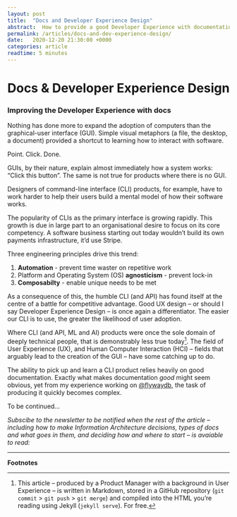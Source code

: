 ```yaml
---
layout: post
title:  "Docs and Developer Experience Design"
abstract:  How to provide a good Developer Experience with documentation
permalink: /articles/docs-and-dev-experience-design/
date:   2020-12-20 21:30:00 +0000
categories: article
readtime: 5 minutes
---
```


# Docs &amp; Developer Experience Design
### Improving the Developer Experience with docs

Nothing has done more to expand the adoption of computers than the graphical-user interface (GUI). Simple visual metaphors (a file, the desktop, a document) provided a shortcut to learning how to interact with software. 

Point. Click. Done. 

GUIs, by their nature, explain almost immediately how a system works: “Click this button”. The same is not true for products where there is no GUI. 

Designers of command-line interface (CLI) products, for example, have to work harder to help their users build a mental model of how their software works.

The popularity of CLIs as the primary interface is growing rapidly. This growth is due in large part to an organisational desire to focus on its core competency. A software business starting out today wouldn’t build its own payments infrastructure, it’d use Stripe. 

Three engineering principles drive this trend:

1. **Automation** - prevent time waster on repetitive work  
2. Platform and Operating System (OS) **agnosticism** - prevent lock-in
3. **Composabilty** - enable unique needs to be met  

As a consequence of this, the humble CLI (and API) has found itself at the centre of a battle for competitive advantage. Good UX design – or should I say Developer Experience Design – is once again a differentiator. The easier our CLI is to use, the greater the likelihood of user adoption.

Where CLI (and API, ML and AI) products were once the sole domain of deeply technical people, that is demonstrably less true today[^1]. The field of User Experience (UX), and Human Computer Interaction (HCI) – fields that arguably lead to the creation of the GUI – have some catching up to do.  

The ability to pick up and learn a CLI product relies heavily on good documentation. Exactly what makes documentation *good* might seem obvious, yet from my experience working on [@flywaydb](https://twitter.com/flywaydb), the task of producing it quickly becomes complex.

To be continued...

_Subscibe to the newsletter to be notified when the rest of the article – including how to make Information Architecture decisions, types of docs and what goes in them, and deciding how and where to start – is avaiable to read:_

<script async data-uid="378cd4c7af" src="https://relentless-maker-3970.ck.page/378cd4c7af/index.js"></script>

<hr/>

**Footnotes**

[^1]: This article – produced by a Product Manager with a background in User Experience – is written in Markdown, stored in a GitHub repository (<span>`git commit`</span> &gt; <span>`git push`</span> &gt; <span>`git merge`</span>) and compiled into the HTML you’re reading using Jekyll (<span>`jekyll serve`</span>). For free.
